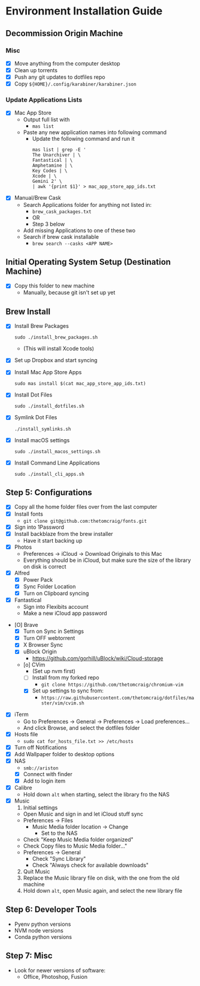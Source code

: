 # Environment Installation Guide

## Decommission Origin Machine

### Misc
- [X] Move anything from the computer desktop
- [X] Clean up torrents
- [X] Push any git updates to dotfiles repo
- [X] Copy `${HOME}/.config/karabiner/karabiner.json`

### Update Applications Lists
- [X] Mac App Store
  - Output full list with
    - `mas list`
  - Paste any new application names into following command
    - Update the following command and run it
      ```
      mas list | grep -E '
      The Unarchiver | \
      Fantastical | \
      Amphetamine | \
      Key Codes | \
      Xcode | \
      Gemini 2' \
      | awk '{print $1}' > mac_app_store_app_ids.txt
      ```
- [X] Manual/Brew Cask
  - Search Applications folder for anything not listed in:
    - `brew_cask_packages.txt`
    - OR
    - Step 3 below
  - Add missing Applications to one of these two
  - Search if brew cask installable
    - `brew search --casks <APP NAME>`

## Initial Operating System Setup (Destination Machine)
- [X] Copy this folder to new machine
  - Manually, because git isn't set up yet

## Brew Install
- [X] Install Brew Packages
  ```
  sudo ./install_brew_packages.sh
  ```
  - (This will install Xcode tools)
- [X] Set up Dropbox and start syncing
- [X] Install Mac App Store Apps
  ```
  sudo mas install $(cat mac_app_store_app_ids.txt)
  ```
- [X] Install Dot Files
  ```
  sudo ./install_dotfiles.sh
  ```

- [X] Symlink Dot Files
  ```
  ./install_symlinks.sh
  ```

- [X] Install macOS settings
  ```
  sudo ./install_macos_settings.sh
  ```

- [X] Install Command Line Applications
  ```
  sudo ./install_cli_apps.sh
  ```
  
## Step 5: Configurations
- [X] Copy all the home folder files over from the last computer
- [X] Install fonts
  - `git clone git@github.com:thetomcraig/fonts.git`
- [X] Sign into 1Password
- [X] Install backblaze from the brew installer
  - Have it start backing up
- [X] Photos
  - Preferences -> iCloud -> Download Originals to this Mac
  - Everything should be in iCloud, but make sure the size of the library on disk is correct
- [X] Alfred
  - [X] Power Pack
  - [X] Sync Folder Location
  - [X] Turn on Clipboard syncing
- [X] Fantastical
  - Sign into Flexibits account
  - Make a new iCloud app password
- [O] Brave
  - [X] Turn on Sync in Settings
  - [X] Turn OFF webtorrent
  - [X] X Browser Sync
  - [X] uBlock Origin 
    - https://github.com/gorhill/uBlock/wiki/Cloud-storage
  - [o] CVim
    - (Set up nvm first)
    - [ ] Install from my forked repo
      - `git clone https://github.com/thetomcraig/chromium-vim`
    - [X] Set up settings to sync from:
      - `https://raw.githubusercontent.com/thetomcraig/dotfiles/master/vim/cvim.sh`
- [X] iTerm
  - Go to Preferences -> General -> Preferences -> Load preferences...
  - And click Browse, and select the dotfiles folder
- [X] Hosts file
  - `sudo cat for_hosts_file.txt >> /etc/hosts`
- [X] Turn off Notifications 
- [X] Add Wallpaper folder to desktop options
- [X] NAS
  - `smb://ariston`
  - [X] Connect with finder
  - [X] Add to login item
- [X] Calibre
  - Hold down `alt` when starting, select the library fro the NAS
- [X] Music
  1. Initial settings
    - Open Music and sign in and let iCloud stuff sync
    - Preferences -> Files 
      - Music Media folder location -> Change
        - Set to the NAS
    - Check "Keep Music Media folder organized"
    - Check Copy files to Music Media folder..."
    - Preferences -> General
      - Check "Sync Library"
      - Check "Always check for available downloads"
  2. Quit Music
  3. Replace the Music library file on disk, with the one from the old machine
  4. Hold down `alt`, open Music again, and select the new library file

## Step 6: Developer Tools
- Pyenv python versions
- NVM node versions
- Conda python versions

## Step 7: Misc
- Look for newer versions of software:
  - Office, Photoshop, Fusion
   
